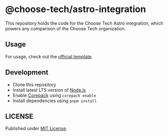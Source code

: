 # @choose-tech/astro-integration

This repository holds the code for the Choose Tech Astro integration, which powers any comparison of the Choose Tech organization.

## Usage

For usage, check out the [official template](https://github.com/choose-tech/template).

## Development

- Clone this repository
- Install latest LTS version of [Node.js](https://nodejs.org/en/)
- Enable [Corepack](https://github.com/nodejs/corepack) using `corepack enable`
- Install dependencies using `pnpm install`

## LICENSE

Published under [MIT License](./LICENSE).